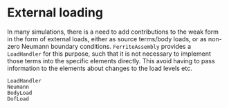 # External loading
In many simulations, there is a need to add contributions to the weak form 
in the form of external loads, either as source terms/body loads, or as 
non-zero Neumann boundary conditions. `FerriteAssembly` provides a 
`LoadHandler` for this purpose, such that it is not necessary to 
implement those terms into the specific elements directly. This avoid having 
to pass information to the elements about changes to the load levels etc. 

```@docs 
LoadHandler
Neumann
BodyLoad
DofLoad
```
